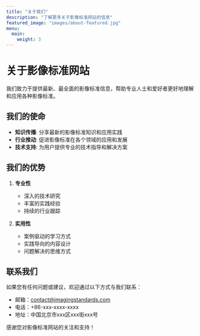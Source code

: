 ```yaml
---
title: "关于我们"
description: "了解更多关于影像标准网站的信息"
featured_image: "images/about-featured.jpg"
menu:
  main:
    weight: 3
---
```


# 关于影像标准网站

我们致力于提供最新、最全面的影像标准信息，帮助专业人士和爱好者更好地理解和应用各种影像标准。

## 我们的使命

- **知识传播**: 分享最新的影像标准知识和应用实践
- **行业推动**: 促进影像标准在各个领域的应用和发展
- **技术支持**: 为用户提供专业的技术指导和解决方案

## 我们的优势

1. **专业性**
   - 深入的技术研究
   - 丰富的实践经验
   - 持续的行业跟踪

2. **实用性**
   - 案例驱动的学习方式
   - 实践导向的内容设计
   - 问题解决的思维方式

## 联系我们

如果您有任何问题或建议，欢迎通过以下方式与我们联系：

- 邮箱：contact@imagingstandards.com
- 电话：+86-xxx-xxxx-xxxx
- 地址：中国北京市xxx区xxx街xxx号

感谢您对影像标准网站的关注和支持！
